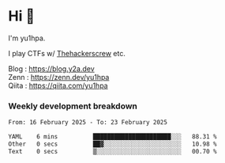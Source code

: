 # Hi 👋

I'm yu1hpa.

I play CTFs w/ [Thehackerscrew](https://www.thehackerscrew.team/) etc.

Blog : https://blog.y2a.dev  
Zenn : https://zenn.dev/yu1hpa  
Qiita : https://qiita.com/yu1hpa  

### Weekly development breakdown

<!--START_SECTION:waka-->

```txt
From: 16 February 2025 - To: 23 February 2025

YAML    6 mins          ██████████████████████░░░   88.31 %
Other   0 secs          ██▓░░░░░░░░░░░░░░░░░░░░░░   10.98 %
Text    0 secs          ▒░░░░░░░░░░░░░░░░░░░░░░░░   00.70 %
```

<!--END_SECTION:waka-->

